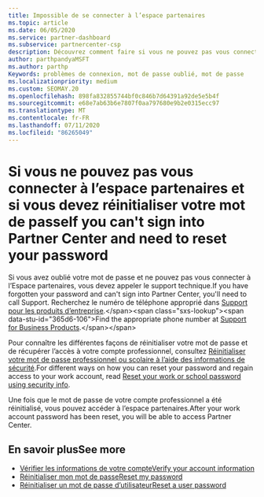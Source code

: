 ```yaml
---
title: Impossible de se connecter à l’espace partenaires
ms.topic: article
ms.date: 06/05/2020
ms.service: partner-dashboard
ms.subservice: partnercenter-csp
description: Découvrez comment faire si vous ne pouvez pas vous connecter à l’espace partenaires-contient des informations sur la réinitialisation du mot de passe du compte professionnel ou du mot de passe du compte scolaire si vous l’avez oublié.
author: parthpandyaMSFT
ms.author: parthp
Keywords: problèmes de connexion, mot de passe oublié, mot de passe
ms.localizationpriority: medium
ms.custom: SEOMAY.20
ms.openlocfilehash: 898fa832855744bf0c846b7d64391a92de5e5b4f
ms.sourcegitcommit: e68e7ab63b6e7807f0aa797680e9b2e0315ecc97
ms.translationtype: MT
ms.contentlocale: fr-FR
ms.lasthandoff: 07/11/2020
ms.locfileid: "86265049"
---
```

# <a name="if-you-cant-sign-into-partner-center-and-need-to-reset-your-password"></a><span data-ttu-id="365d6-104">Si vous ne pouvez pas vous connecter à l’espace partenaires et si vous devez réinitialiser votre mot de passe</span><span class="sxs-lookup"><span data-stu-id="365d6-104">If you can't sign into Partner Center and need to reset your password</span></span>

<span data-ttu-id="365d6-105">Si vous avez oublié votre mot de passe et ne pouvez pas vous connecter à l’Espace partenaires, vous devez appeler le support technique.</span><span class="sxs-lookup"><span data-stu-id="365d6-105">If you have forgotten your password and can't sign into Partner Center, you'll need to call Support.</span></span> <span data-ttu-id="365d6-106">Recherchez le numéro de téléphone approprié dans [Support pour les produits d’entreprise](https://docs.microsoft.com/microsoft-365/admin/contact-support-for-business-products?view=o365-worldwide&tabs=phone#ID0EAADAAA=Phone_support_).</span><span class="sxs-lookup"><span data-stu-id="365d6-106">Find the appropriate phone number at [Support for Business Products](https://docs.microsoft.com/microsoft-365/admin/contact-support-for-business-products?view=o365-worldwide&tabs=phone#ID0EAADAAA=Phone_support_).</span></span> 

<span data-ttu-id="365d6-107">Pour connaître les différentes façons de réinitialiser votre mot de passe et de récupérer l’accès à votre compte professionnel, consultez [Réinitialiser votre mot de passe professionnel ou scolaire à l’aide des informations de sécurité](https://docs.microsoft.com/azure/active-directory/user-help/active-directory-passwords-update-your-own-password#how-to-change-your-password).</span><span class="sxs-lookup"><span data-stu-id="365d6-107">For different ways on how you can reset your password and regain access to your work account, read [Reset your work or school password using security info](https://docs.microsoft.com/azure/active-directory/user-help/active-directory-passwords-update-your-own-password#how-to-change-your-password).</span></span>

<span data-ttu-id="365d6-108">Une fois que le mot de passe de votre compte professionnel a été réinitialisé, vous pouvez accéder à l’espace partenaires.</span><span class="sxs-lookup"><span data-stu-id="365d6-108">After your work account password has been reset, you will be able to access Partner Center.</span></span> 

## <a name="see-more"></a><span data-ttu-id="365d6-109">En savoir plus</span><span class="sxs-lookup"><span data-stu-id="365d6-109">See more</span></span>

- [<span data-ttu-id="365d6-110">Vérifier les informations de votre compte</span><span class="sxs-lookup"><span data-stu-id="365d6-110">Verify your account information</span></span>](verification-responses.md)
- [<span data-ttu-id="365d6-111">Réinitialiser mon mot de passe</span><span class="sxs-lookup"><span data-stu-id="365d6-111">Reset my password</span></span>](reset-my-pasword.md)
- [<span data-ttu-id="365d6-112">Réinitialiser un mot de passe d’utilisateur</span><span class="sxs-lookup"><span data-stu-id="365d6-112">Reset a user password</span></span>](reset-a-user-password.md)

